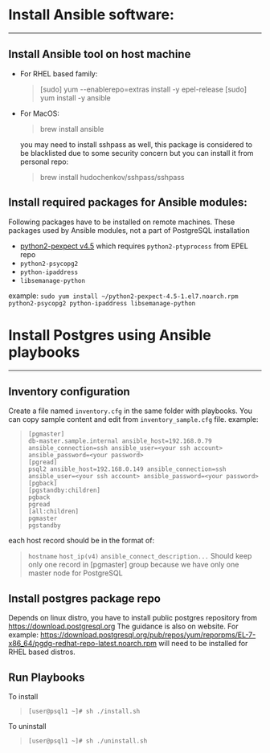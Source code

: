 # Install Ansible software:
------------
## Install Ansible tool on host machine
- For RHEL based family:
  > [sudo] yum --enablerepo=extras install -y epel-release
  > [sudo] yum install -y ansible
- For MacOS:
  > brew install ansible

  you may need to install sshpass as well, this package is considered to be blacklisted due to some security concern but you can install it from personal repo:
  > brew install hudochenkov/sshpass/sshpass

## Install required packages for Ansible modules: 
  Following packages have to be installed on remote machines. These packages used by Ansible modules, not a part of PostgreSQL installation
- [python2-pexpect v4.5](https://cbs.centos.org/kojifiles/packages/python-pexpect/4.5/1.el7/noarch/python2-pexpect-4.5-1.el7.noarch.rpm) which requires `python2-ptyprocess` from EPEL repo
- `python2-psycopg2`
- `python-ipaddress`
- `libsemanage-python`

example: `sudo yum install ~/python2-pexpect-4.5-1.el7.noarch.rpm python2-psycopg2 python-ipaddress libsemanage-python`


# Install Postgres using Ansible playbooks
------------
## Inventory configuration
  Create a file named `inventory.cfg` in the same folder with playbooks. You can copy sample content and edit from `inventory_sample.cfg` file. example:
  > ```
  >[pgmaster]
  > db-master.sample.internal ansible_host=192.168.0.79 ansible_connection=ssh ansible_user=<your ssh account> ansible_password=<your password>
  >[pgread]
  > psql2 ansible_host=192.168.0.149 ansible_connection=ssh ansible_user=<your ssh account> ansible_password=<your password>
  >[pgback]
  >[pgstandby:children]
  > pgback
  > pgread
  >[all:children]
  > pgmaster
  > pgstandby
  >```
  each host record should be in the format of:
  >`hostname`   `host_ip(v4)`   `ansible_connect_description...`
  Should keep only one record in [pgmaster] group because we have only one master node for PostgreSQL
## Install postgres package repo
  Depends on linux distro, you have to install public postgres repository from https://download.postgresql.org
  The guidance is also on website. For example: https://download.postgresql.org/pub/repos/yum/reporpms/EL-7-x86_64/pgdg-redhat-repo-latest.noarch.rpm will need to be installed for RHEL based distros. 
## Run Playbooks
To install
>`[user@psql1 ~]# sh ./install.sh`

To uninstall
>`[user@psql1 ~]# sh ./uninstall.sh`